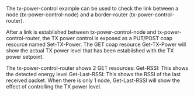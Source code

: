 The tx-power-control example can be used to check the link between a node (tx-power-control-node) and a
border-router (tx-power-control-router).

After a link is established between tx-power-control-node and tx-power-control-router, the TX power 
control is exposed as a PUT/POST coap resource named Set-TX-Power. 
The GET coap resource Get-TX-Power will show the actual TX power level that has been established with 
the TX power setpoint.

The tx-power-control-router shows 2 GET resources:
Get-RSSI: This shows the detected energy level
Get-Last-RSSI: This shows the RSSI of the last received packet. When there is only 1 node, Get-Last-RSSI will
show the effect of controlling the TX power level.
